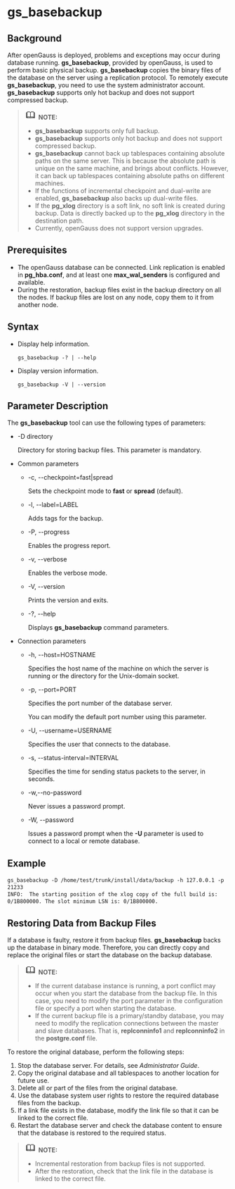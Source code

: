 # gs\_basebackup<a name="EN-US_TOPIC_0249632270"></a>

## Background<a name="en-us_topic_0237152406_en-us_topic_0059777806_section48401199395"></a>

After openGauss is deployed, problems and exceptions may occur during database running.  **gs\_basebackup**, provided by openGauss, is used to perform basic physical backup.  **gs\_basebackup**  copies the binary files of the database on the server using a replication protocol. To remotely execute  **gs\_basebackup**, you need to use the system administrator account.  **gs\_basebackup**  supports only hot backup and does not support compressed backup.

>![](public_sys-resources/icon-note.gif) **NOTE:** 
>-   **gs\_basebackup**  supports only full backup.
>-   **gs\_basebackup**  supports only hot backup and does not support compressed backup.
>-   **gs\_basebackup**  cannot back up tablespaces containing absolute paths on the same server. This is because the absolute path is unique on the same machine, and brings about conflicts. However, it can back up tablespaces containing absolute paths on different machines.
>-   If the functions of incremental checkpoint and dual-write are enabled,  **gs\_basebackup**  also backs up dual-write files.
>-   If the  **pg\_xlog**  directory is a soft link, no soft link is created during backup. Data is directly backed up to the  **pg\_xlog**  directory in the destination path.
>-   Currently, openGauss does not support version upgrades.

## Prerequisites<a name="en-us_topic_0237152406_en-us_topic_0059777806_s9649938409774ccdbc6993a90ccb777a"></a>

-   The openGauss database can be connected. Link replication is enabled in  **pg\_hba.conf**, and at least one  **max\_wal\_senders**  is configured and available.
-   During the restoration, backup files exist in the backup directory on all the nodes. If backup files are lost on any node, copy them to it from another node.

## Syntax<a name="en-us_topic_0237152406_en-us_topic_0059777806_sa0c0a7aa3d4042fd81017d22ca1e8cac"></a>

-   Display help information.

    ```
    gs_basebackup -? | --help
    ```

-   Display version information.

    ```
    gs_basebackup -V | --version
    ```


## Parameter Description<a name="en-us_topic_0237152406_en-us_topic_0059777806_s2fa71feeaad041f293de868e52bb5907"></a>

The  **gs\_basebackup**  tool can use the following types of parameters:

-   -D directory

    Directory for storing backup files. This parameter is mandatory.


-   Common parameters
    -   -c, --checkpoint=fast|spread

        Sets the checkpoint mode to  **fast**  or  **spread**  \(default\).

    -   -l, --label=LABEL

        Adds tags for the backup.

    -   -P, --progress

        Enables the progress report.

    -   -v, --verbose

        Enables the verbose mode.

    -   -V, --version

        Prints the version and exits.

    -   -?, --help

        Displays  **gs\_basebackup**  command parameters.


-   Connection parameters
    -   -h, --host=HOSTNAME

        Specifies the host name of the machine on which the server is running or the directory for the Unix-domain socket.

    -   -p, --port=PORT

        Specifies the port number of the database server.

        You can modify the default port number using this parameter.

    -   -U, --username=USERNAME

        Specifies the user that connects to the database.

    -   -s, --status-interval=INTERVAL

        Specifies the time for sending status packets to the server, in seconds.

    -   -w,--no-password

        Never issues a password prompt.

    -   -W, --password

        Issues a password prompt when the  **-U**  parameter is used to connect to a local or remote database.



## Example<a name="en-us_topic_0237152406_en-us_topic_0059777806_sdebe53579dba4bb8a7dad8e21dbcb342"></a>

```
gs_basebackup -D /home/test/trunk/install/data/backup -h 127.0.0.1 -p 21233
INFO:  The starting position of the xlog copy of the full build is: 0/1B800000. The slot minimum LSN is: 0/1B800000.
```

## Restoring Data from Backup Files<a name="section161121221193110"></a>

If a database is faulty, restore it from backup files.  **gs\_basebackup**  backs up the database in binary mode. Therefore, you can directly copy and replace the original files or start the database on the backup database.

>![](public_sys-resources/icon-note.gif) **NOTE:** 
>-   If the current database instance is running, a port conflict may occur when you start the database from the backup file. In this case, you need to modify the port parameter in the configuration file or specify a port when starting the database.
>-   If the current backup file is a primary/standby database, you may need to modify the replication connections between the master and slave databases. That is,  **replconninfo1**  and  **replconninfo2**  in the  **postgre.conf**  file.

To restore the original database, perform the following steps:

1.  Stop the database server. For details, see  _Administrator Guide_.
2.  Copy the original database and all tablespaces to another location for future use.
3.  Delete all or part of the files from the original database.
4.  Use the database system user rights to restore the required database files from the backup.
5.  If a link file exists in the database, modify the link file so that it can be linked to the correct file.
6.  Restart the database server and check the database content to ensure that the database is restored to the required status.

>![](public_sys-resources/icon-note.gif) **NOTE:** 
>-   Incremental restoration from backup files is not supported.
>-   After the restoration, check that the link file in the database is linked to the correct file.

